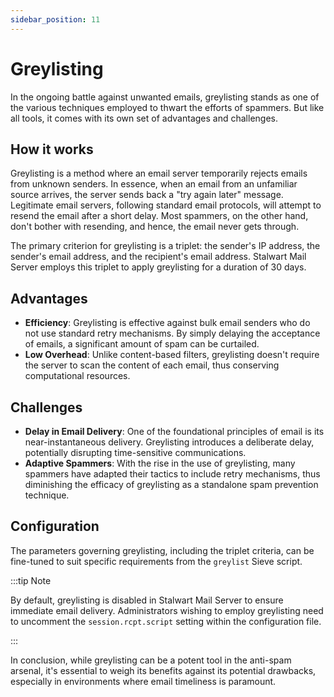 ```yaml
---
sidebar_position: 11
---
```


# Greylisting

In the ongoing battle against unwanted emails, greylisting stands as one of the various techniques employed to thwart the efforts of spammers. But like all tools, it comes with its own set of advantages and challenges.

## How it works

Greylisting is a method where an email server temporarily rejects emails from unknown senders. In essence, when an email from an unfamiliar source arrives, the server sends back a "try again later" message. Legitimate email servers, following standard email protocols, will attempt to resend the email after a short delay. Most spammers, on the other hand, don't bother with resending, and hence, the email never gets through.

The primary criterion for greylisting is a triplet: the sender's IP address, the sender's email address, and the recipient's email address. Stalwart Mail Server employs this triplet to apply greylisting for a duration of 30 days.

## Advantages

- **Efficiency**: Greylisting is effective against bulk email senders who do not use standard retry mechanisms. By simply delaying the acceptance of emails, a significant amount of spam can be curtailed.
- **Low Overhead**: Unlike content-based filters, greylisting doesn't require the server to scan the content of each email, thus conserving computational resources.

## Challenges

- **Delay in Email Delivery**: One of the foundational principles of email is its near-instantaneous delivery. Greylisting introduces a deliberate delay, potentially disrupting time-sensitive communications.
- **Adaptive Spammers**: With the rise in the use of greylisting, many spammers have adapted their tactics to include retry mechanisms, thus diminishing the efficacy of greylisting as a standalone spam prevention technique.

## Configuration

The parameters governing greylisting, including the triplet criteria, can be fine-tuned to suit specific requirements from the `greylist` Sieve script.

:::tip Note

By default, greylisting is disabled in Stalwart Mail Server to ensure immediate email delivery. Administrators wishing to employ greylisting need to uncomment the `session.rcpt.script` setting within the configuration file.

:::

In conclusion, while greylisting can be a potent tool in the anti-spam arsenal, it's essential to weigh its benefits against its potential drawbacks, especially in environments where email timeliness is paramount.
